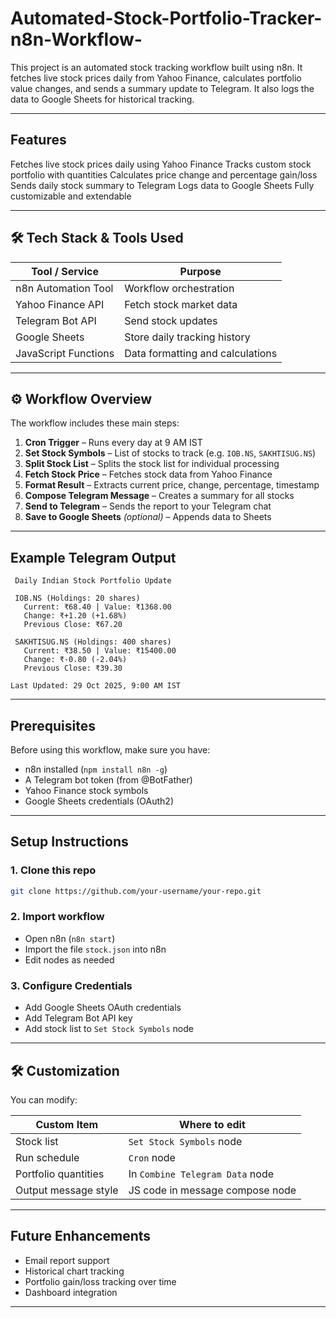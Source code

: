 # Automated-Stock-Portfolio-Tracker-n8n-Workflow-
This project is an automated stock tracking workflow built using n8n. It fetches live stock prices daily from Yahoo Finance, calculates portfolio value changes, and sends a summary update to Telegram. It also logs the data to Google Sheets for historical tracking.

---

##  Features

 Fetches live stock prices daily using Yahoo Finance
 Tracks custom stock portfolio with quantities
 Calculates price change and percentage gain/loss
 Sends daily stock summary to Telegram
 Logs data to Google Sheets
 Fully customizable and extendable

---

## 🛠️ Tech Stack & Tools Used

| Tool / Service       | Purpose                          |
| -------------------- | -------------------------------- |
| n8n Automation Tool  | Workflow orchestration           |
| Yahoo Finance API    | Fetch stock market data          |
| Telegram Bot API     | Send stock updates               |
| Google Sheets        | Store daily tracking history     |
| JavaScript Functions | Data formatting and calculations |

---

## ⚙️ Workflow Overview

The workflow includes these main steps:

1. **Cron Trigger** – Runs every day at 9 AM IST
2. **Set Stock Symbols** – List of stocks to track (e.g. `IOB.NS`, `SAKHTISUG.NS`)
3. **Split Stock List** – Splits the stock list for individual processing
4. **Fetch Stock Price** – Fetches stock data from Yahoo Finance
5. **Format Result** – Extracts current price, change, percentage, timestamp
6. **Compose Telegram Message** – Creates a summary for all stocks
7. **Send to Telegram** – Sends the report to your Telegram chat
8. **Save to Google Sheets** *(optional)* – Appends data to Sheets

---

##  Example Telegram Output

```
 Daily Indian Stock Portfolio Update

 IOB.NS (Holdings: 20 shares)
   Current: ₹68.40 | Value: ₹1368.00
   Change: ₹+1.20 (+1.68%)
   Previous Close: ₹67.20

 SAKHTISUG.NS (Holdings: 400 shares)
   Current: ₹38.50 | Value: ₹15400.00
   Change: ₹-0.80 (-2.04%)
   Previous Close: ₹39.30

Last Updated: 29 Oct 2025, 9:00 AM IST
```

---

##  Prerequisites

Before using this workflow, make sure you have:

* n8n installed (`npm install n8n -g`)
* A Telegram bot token (from @BotFather)
* Yahoo Finance stock symbols
* Google Sheets credentials (OAuth2)

---

##  Setup Instructions

### 1. Clone this repo

```bash
git clone https://github.com/your-username/your-repo.git
```

### 2. Import workflow

* Open n8n (`n8n start`)
* Import the file `stock.json` into n8n
* Edit nodes as needed

### 3. Configure Credentials

* Add Google Sheets OAuth credentials
* Add Telegram Bot API key
* Add stock list to `Set Stock Symbols` node

---

## 🛠️ Customization

You can modify:

| Custom Item          | Where to edit                   |
| -------------------- | ------------------------------- |
| Stock list           | `Set Stock Symbols` node        |
| Run schedule         | `Cron` node                     |
| Portfolio quantities | In `Combine Telegram Data` node |
| Output message style | JS code in message compose node |

---

##  Future Enhancements

*  Email report support
*  Historical chart tracking
*  Portfolio gain/loss tracking over time
*  Dashboard integration

---

 
